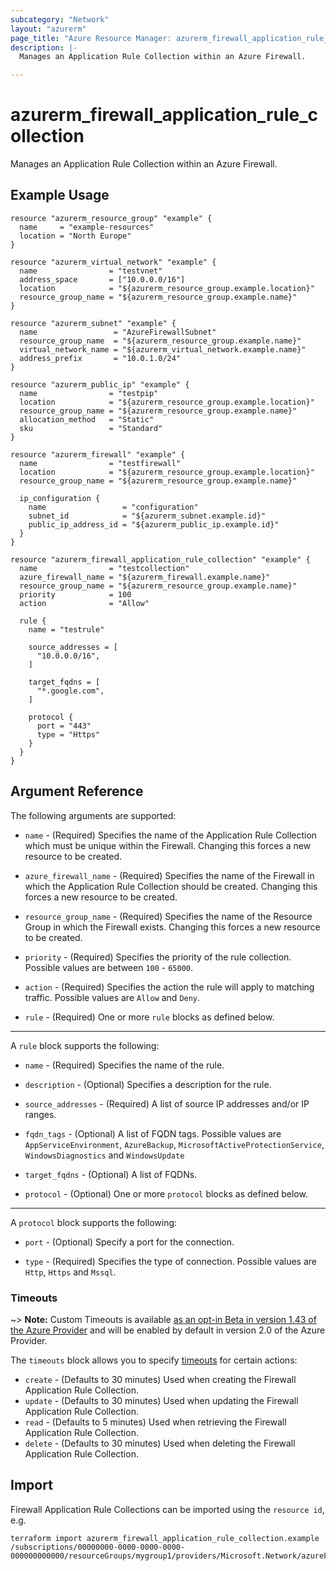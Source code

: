 ```yaml
---
subcategory: "Network"
layout: "azurerm"
page_title: "Azure Resource Manager: azurerm_firewall_application_rule_collection"
description: |-
  Manages an Application Rule Collection within an Azure Firewall.

---
```


# azurerm_firewall_application_rule_collection

Manages an Application Rule Collection within an Azure Firewall.

## Example Usage

```hcl
resource "azurerm_resource_group" "example" {
  name     = "example-resources"
  location = "North Europe"
}

resource "azurerm_virtual_network" "example" {
  name                = "testvnet"
  address_space       = ["10.0.0.0/16"]
  location            = "${azurerm_resource_group.example.location}"
  resource_group_name = "${azurerm_resource_group.example.name}"
}

resource "azurerm_subnet" "example" {
  name                 = "AzureFirewallSubnet"
  resource_group_name  = "${azurerm_resource_group.example.name}"
  virtual_network_name = "${azurerm_virtual_network.example.name}"
  address_prefix       = "10.0.1.0/24"
}

resource "azurerm_public_ip" "example" {
  name                = "testpip"
  location            = "${azurerm_resource_group.example.location}"
  resource_group_name = "${azurerm_resource_group.example.name}"
  allocation_method   = "Static"
  sku                 = "Standard"
}

resource "azurerm_firewall" "example" {
  name                = "testfirewall"
  location            = "${azurerm_resource_group.example.location}"
  resource_group_name = "${azurerm_resource_group.example.name}"

  ip_configuration {
    name                 = "configuration"
    subnet_id            = "${azurerm_subnet.example.id}"
    public_ip_address_id = "${azurerm_public_ip.example.id}"
  }
}

resource "azurerm_firewall_application_rule_collection" "example" {
  name                = "testcollection"
  azure_firewall_name = "${azurerm_firewall.example.name}"
  resource_group_name = "${azurerm_resource_group.example.name}"
  priority            = 100
  action              = "Allow"

  rule {
    name = "testrule"

    source_addresses = [
      "10.0.0.0/16",
    ]

    target_fqdns = [
      "*.google.com",
    ]

    protocol {
      port = "443"
      type = "Https"
    }
  }
}
```

## Argument Reference

The following arguments are supported:

* `name` - (Required) Specifies the name of the Application Rule Collection which must be unique within the Firewall. Changing this forces a new resource to be created.

* `azure_firewall_name` - (Required) Specifies the name of the Firewall in which the Application Rule Collection should be created. Changing this forces a new resource to be created.

* `resource_group_name` - (Required) Specifies the name of the Resource Group in which the Firewall exists. Changing this forces a new resource to be created.

* `priority` - (Required) Specifies the priority of the rule collection. Possible values are between `100` - `65000`.

* `action` - (Required) Specifies the action the rule will apply to matching traffic. Possible values are `Allow` and `Deny`.

* `rule` - (Required) One or more `rule` blocks as defined below.

---

A `rule` block supports the following:

* `name` - (Required) Specifies the name of the rule.

* `description` - (Optional) Specifies a description for the rule.

* `source_addresses` - (Required) A list of source IP addresses and/or IP ranges.

* `fqdn_tags` - (Optional) A list of FQDN tags. Possible values are `AppServiceEnvironment`, `AzureBackup`, `MicrosoftActiveProtectionService`, `WindowsDiagnostics` and `WindowsUpdate`

* `target_fqdns` - (Optional) A list of FQDNs.

* `protocol` - (Optional) One or more `protocol` blocks as defined below.

---

A `protocol` block supports the following:

* `port` - (Optional) Specify a port for the connection.

* `type` - (Required) Specifies the type of connection. Possible values are `Http`, `Https` and `Mssql`.

### Timeouts

~> **Note:** Custom Timeouts is available [as an opt-in Beta in version 1.43 of the Azure Provider](/docs/providers/azurerm/guides/2.0-beta.html) and will be enabled by default in version 2.0 of the Azure Provider.

The `timeouts` block allows you to specify [timeouts](https://www.terraform.io/docs/configuration/resources.html#timeouts) for certain actions:

* `create` - (Defaults to 30 minutes) Used when creating the Firewall Application Rule Collection.
* `update` - (Defaults to 30 minutes) Used when updating the Firewall Application Rule Collection.
* `read` - (Defaults to 5 minutes) Used when retrieving the Firewall Application Rule Collection.
* `delete` - (Defaults to 30 minutes) Used when deleting the Firewall Application Rule Collection.

## Import

Firewall Application Rule Collections can be imported using the `resource id`, e.g.

```shell
terraform import azurerm_firewall_application_rule_collection.example /subscriptions/00000000-0000-0000-0000-000000000000/resourceGroups/mygroup1/providers/Microsoft.Network/azureFirewalls/myfirewall/applicationRuleCollections/mycollection
```
